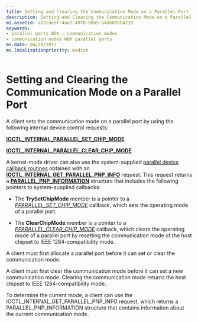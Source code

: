 ```yaml
---
title: Setting and Clearing the Communication Mode on a Parallel Port
description: Setting and Clearing the Communication Mode on a Parallel Port
ms.assetid: a22cdeef-4ae7-49f8-b0b5-a4d68feb4235
keywords:
- parallel ports WDK , communication modes
- communication modes WDK parallel ports
ms.date: 04/20/2017
ms.localizationpriority: medium
---
```


# Setting and Clearing the Communication Mode on a Parallel Port





A client sets the communication mode on a parallel port by using the following internal device control requests:

[**IOCTL\_INTERNAL\_PARALLEL\_SET\_CHIP\_MODE**](https://docs.microsoft.com/windows-hardware/drivers/ddi/parallel/ni-parallel-ioctl_internal_parallel_set_chip_mode)

[**IOCTL\_INTERNAL\_PARALLEL\_CLEAR\_CHIP\_MODE**](https://docs.microsoft.com/windows-hardware/drivers/ddi/parallel/ni-parallel-ioctl_internal_parallel_clear_chip_mode)

A kernel-mode driver can also use the system-supplied [parallel device callback routines](https://docs.microsoft.com/windows-hardware/drivers/ddi/index) obtained with an [**IOCTL\_INTERNAL\_GET\_PARALLEL\_PNP\_INFO**](https://docs.microsoft.com/windows-hardware/drivers/ddi/parallel/ni-parallel-ioctl_internal_get_parallel_pnp_info) request. This request returns a [**PARALLEL\_PNP\_INFORMATION**](https://docs.microsoft.com/windows-hardware/drivers/ddi/parallel/ns-parallel-_parallel_pnp_information) structure that includes the following pointers to system-supplied callbacks:

-   The **TrySetChipMode** member is a pointer to a [*PPARALLEL\_SET\_CHIP\_MODE*](https://docs.microsoft.com/windows-hardware/drivers/ddi/parallel/nc-parallel-pparallel_set_chip_mode) callback, which sets the operating mode of a parallel port.

-   The **ClearChipMode** member is a pointer to a [*PPARALLEL\_CLEAR\_CHIP\_MODE*](https://docs.microsoft.com/windows-hardware/drivers/ddi/parallel/nc-parallel-pparallel_clear_chip_mode) callback, which clears the operating mode of a parallel port by resetting the communication mode of the host chipset to IEEE 1284-compatibility mode.

A client must first allocate a parallel port before it can set or clear the communication mode.

A client must first clear the communication mode before it can set a new communication mode. Clearing the communication mode returns the host chipset to IEEE 1284-compatibility mode.

To determine the current mode, a client can use the IOCTL\_INTERNAL\_GET\_PARALLEL\_PNP\_INFO request, which returns a PARALLEL\_PNP\_INFORMATION structure that contains information about the current communication mode.

 

 




